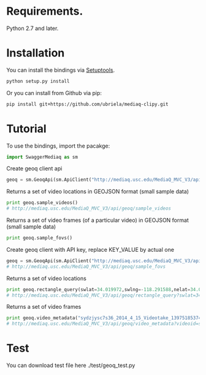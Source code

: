 # Requirements.
Python 2.7 and later.

# Installation
You can install the bindings via [Setuptools](http://pypi.python.org/pypi/setuptools).

```sh
python setup.py install
```
Or you can install from Github via pip:

```sh
pip install git+https://github.com/ubriela/mediaq-clipy.git
```

# Tutorial
To use the bindings, import the pacakge:

```python
import SwaggerMediaq as sm
```

Create geoq client api
```python
geoq = sm.GeoqApi(sm.ApiClient("http://mediaq.usc.edu/MediaQ_MVC_V3/api"))
```

Returns a set of video locations in GEOJSON format (small sample data)
```python
print geoq.sample_videos()
# http://mediaq.usc.edu/MediaQ_MVC_V3/api/geoq/sample_videos
```
Returns a set of video frames (of a particular video) in GEOJSON format (small sample data)
```python
print geoq.sample_fovs()
```

Create geoq client with API key, replace KEY_VALUE by actual one
```python
geoq = sm.GeoqApi(sm.ApiClient("http://mediaq.usc.edu/MediaQ_MVC_V3/api", "X-API-KEY", "KEY_VALUE"))
# http://mediaq.usc.edu/MediaQ_MVC_V3/api/geoq/sample_fovs
```

Returns a set of video locations
```python
print geoq.rectangle_query(swlat=34.019972,swlng=-118.291588,nelat=34.021111,nelng=-118.287125)
# http://mediaq.usc.edu/MediaQ_MVC_V3/api/geoq/rectangle_query?swlat=34.019972&swlng=-118.291588&nelat=34.021111&nelng=-118.287125&X-API-KEY=REAL_KEY
```

Returns a set of video frames
```python
print geoq.video_metadata("sydzjysc7s36_2014_4_15_Videotake_1397518537455.mp4")
# http://mediaq.usc.edu/MediaQ_MVC_V3/api/geoq/video_metadata?videoid=sydzjysc7s36_2014_4_15_Videotake_1397518537455.mp4&X-API-KEY=REAL_KEY
```

# Test
You can download test file here ./test/geoq_test.py
